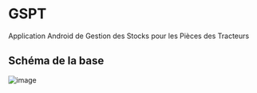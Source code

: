 # GSPT
Application Android de Gestion des Stocks pour les Pièces des Tracteurs
## Schéma de la base
![image](https://user-images.githubusercontent.com/28084726/202905000-c39c4860-fd41-43f5-a90b-78c2e993c179.png)
